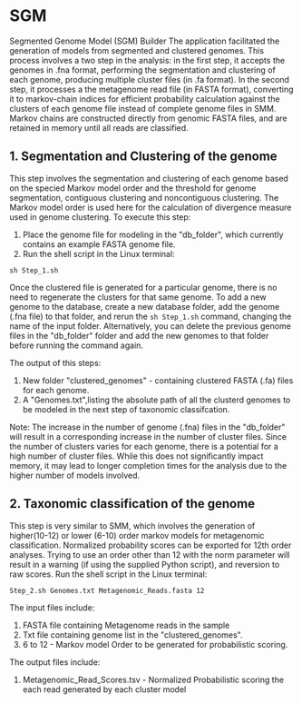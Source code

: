 # SGM
Segmented Genome Model (SGM) Builder
The application facilitated the generation of models from segmented and clustered genomes. This process involves a two step in the analysis: in the first step, it accepts the genomes in .fna format, performing the segmentation and clustering of each genome, producing multiple cluster files (in .fa format). In the second step, it processes a the metagenome read file (in FASTA format), converting it to markov-chain indices for efficient probability calculation against the clusters of each genome file instead of complete genome files in SMM. Markov chains are constructed directly from genomic FASTA files, and are retained in memory until all reads are classified.

## 1. Segmentation and Clustering of the genome

This step involves the segmentation and clustering of each genome based on the specied Markov model order and the threshold for genome segmentation, contiguous clustering and noncontiguous clustering. The Markov model order is used here for the calculation of divergence measure used in genome clustering.
To execute this step:
1. Place the genome file for modeling in the "db_folder", which currently contains an example FASTA genome file.
2. Run the shell script in the Linux terminal:

 `sh Step_1.sh`

Once the clustered file is generated for a particular genome, there is no need to regenerate the clusters for that same genome. To add a new genome to the database, create a new database folder, add the genome (.fna file) to that folder, and rerun the  `sh Step_1.sh`  command, changing the name of the input folder. Alternatively, you can delete the previous genome files in the "db_folder" folder and add the new genomes to that folder before running the command again.

The output of this steps:
1. New folder "clustered_genomes" - containing clustered FASTA (.fa) files for each genome.
2. A "Genomes.txt",listing the absolute path of all the clusterd genomes to be modeled in the next step of taxonomic classifcation.

Note: The increase in the number of genome (.fna) files in the "db_folder" will result in a corresponding increase in the number of cluster files. Since the number of clusters varies for each genome, there is a potential for a high number of cluster files. While this does not significantly impact memory, it may lead to longer completion times for the analysis due to the higher number of models involved.

## 2. Taxonomic classification of the genome

This step is very similar to SMM, which involves the generation of higher(10-12) or lower (6-10) order markov models for metagenomic classification. Normalized probability scores can be exported for 12th order analyses. Trying to use an order other than 12 with the norm parameter will result in a warning (if using the supplied Python script), and reversion to raw scores.
Run the shell script in the Linux terminal: 

`Step_2.sh Genomes.txt Metagenomic_Reads.fasta 12`

The input files include:
1. FASTA file containing Metagenome reads in the sample
2. Txt file containing genome list in the "clustered_genomes".
3. 6 to 12 - Markov model Order to be generated for probabilistic scoring.

The output files include:
1. Metagenomic_Read_Scores.tsv - Normalized Probabilistic scoring the each read generated by each cluster model 
